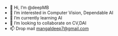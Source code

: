 - 👋 Hi, I’m @deepMB
- 👀 I’m interested in Computer Vision, Dependable AI
- 🌱 I’m currently learning AI
- 💞️ I’m looking to collaborate on CV,DAI
- 📫 Drop mail mangaldeep7@gmail.com

<!---
deepMB/deepMB is a ✨ special ✨ repository because its `README.md` (this file) appears on your GitHub profile.
You can click the Preview link to take a look at your changes.
--->
